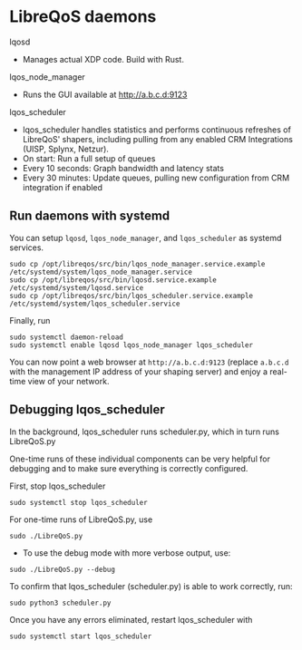 # LibreQoS daemons

lqosd

- Manages actual XDP code. Build with Rust.

lqos_node_manager

- Runs the GUI available at http://a.b.c.d:9123

lqos_scheduler

- lqos_scheduler handles statistics and performs continuous refreshes of LibreQoS' shapers, including pulling from any enabled CRM Integrations (UISP, Splynx, Netzur).
- On start: Run a full setup of queues
- Every 10 seconds: Graph bandwidth and latency stats
- Every 30 minutes: Update queues, pulling new configuration from CRM integration if enabled

## Run daemons with systemd

You can setup `lqosd`, `lqos_node_manager`, and `lqos_scheduler` as systemd services.

```shell
sudo cp /opt/libreqos/src/bin/lqos_node_manager.service.example /etc/systemd/system/lqos_node_manager.service
sudo cp /opt/libreqos/src/bin/lqosd.service.example /etc/systemd/system/lqosd.service
sudo cp /opt/libreqos/src/bin/lqos_scheduler.service.example /etc/systemd/system/lqos_scheduler.service
```

Finally, run

```shell
sudo systemctl daemon-reload
sudo systemctl enable lqosd lqos_node_manager lqos_scheduler
```

You can now point a web browser at `http://a.b.c.d:9123` (replace `a.b.c.d` with the management IP address of your shaping server) and enjoy a real-time view of your network.

## Debugging lqos_scheduler

In the background, lqos_scheduler runs scheduler.py, which in turn runs LibreQoS.py

One-time runs of these individual components can be very helpful for debugging and to make sure everything is correctly configured.

First, stop lqos_scheduler

```shell
sudo systemctl stop lqos_scheduler
```

For one-time runs of LibreQoS.py, use

```shell
sudo ./LibreQoS.py
```

- To use the debug mode with more verbose output, use:

```shell
sudo ./LibreQoS.py --debug
```

To confirm that lqos_scheduler (scheduler.py) is able to work correctly, run:

```shell
sudo python3 scheduler.py
```

Once you have any errors eliminated, restart lqos_scheduler with

```shell
sudo systemctl start lqos_scheduler
```
